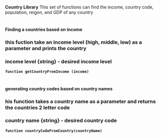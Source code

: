 ****Country Library****
This set of functions can find the income, country code, population, reigon, and GDP of any country
#
#### Finding a countries based on income
### this fuction take an income level (high, middle, low) as a parameter and prints the country 
### income level {string} - desired income level
**`function getCountryFromIncome (income)`**
#
#### generating country codes based on country names
### his function takes a country name as a parameter and returns the countries 2 letter code
### country name {string} - desired country code 
**`function countryCodeFromCountry(countryName)`**
#
